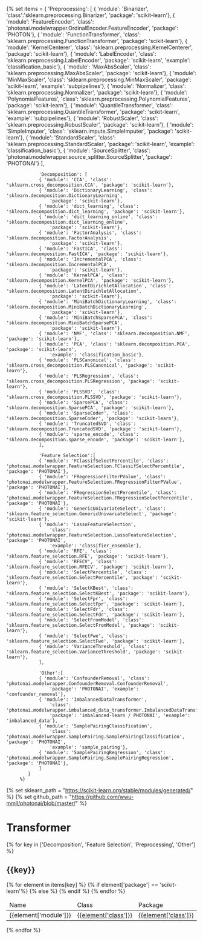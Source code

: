 {% set items = { 'Preprocessing': [
                { 'module': 'Binarizer', 'class':'sklearn.preprocessing.Binarizer', 'package': 'scikit-learn'},
                { 'module': 'FeatureEncoder', 'class': 'photonai.modelwrapper.OrdinalEncoder.FeatureEncoder',
                    'package': 'PHOTON'},
                { 'module': 'FunctionTransformer', 'class': 'sklearn.preprocessing.FunctionTransformer',
                    'package': 'scikit-learn'},
                { 'module': 'KernelCenterer', 'class': 'sklearn.preprocessing.KernelCenterer',
                    'package': 'scikit-learn'},
                { 'module': 'LabelEncoder', 'class': 'sklearn.preprocessing.LabelEncoder', 'package': 'scikit-learn',
                    'example': 'classification_basic'},
                { 'module': 'MaxAbsScaler', 'class': 'sklearn.preprocessing.MaxAbsScaler', 'package': 'scikit-learn'},
                { 'module': 'MinMaxScaler', 'class': 'sklearn.preprocessing.MinMaxScaler', 'package': 'scikit-learn',
                    'example': 'subpipelines'},
                { 'module': 'Normalizer', 'class': 'sklearn.preprocessing.Normalizer', 'package': 'scikit-learn'},
                { 'module': 'PolynomialFeatures', 'class': 'sklearn.preprocessing.PolynomialFeatures',
                    'package': 'scikit-learn'},
                { 'module': 'QuantileTransformer', 'class': 'sklearn.preprocessing.QuantileTransformer',
                    'package': 'scikit-learn', 'example': 'subpipelines'},
                { 'module': 'RobustScaler', 'class': 'sklearn.preprocessing.RobustScaler', 'package': 'scikit-learn'},
                { 'module': 'SimpleImputer', 'class': 'sklearn.impute.SimpleImputer', 'package': 'scikit-learn'},
                { 'module': 'StandardScaler', 'class': 'sklearn.preprocessing.StandardScaler',
                    'package': 'scikit-learn', 'example': 'classification_basic'},
                { 'module': 'SourceSplitter', 'class': 'photonai.modelwrapper.source_splitter.SourceSplitter',
                     'package': 'PHOTONAI'}
             ],

                'Decomposition': [
                { 'module': 'CCA', 'class': 'sklearn.cross_decomposition.CCA', 'package': 'scikit-learn'},
                { 'module': 'DictionaryLearning', 'class': 'sklearn.decomposition.DictionaryLearning',
                    'package': 'scikit-learn'},
                { 'module': 'dict_learning', 'class': 'sklearn.decomposition.dict_learning', 'package': 'scikit-learn'},
                { 'module': 'dict_learning_online', 'class': 'sklearn.decomposition.dict_learning_online',
                    'package': 'scikit-learn'},
                { 'module': 'FactorAnalysis', 'class': 'sklearn.decomposition.FactorAnalysis',
                    'package': 'scikit-learn'},
                { 'module': 'FastICA', 'class': 'sklearn.decomposition.FastICA', 'package': 'scikit-learn'},
                { 'module': 'IncrementalPCA', 'class': 'sklearn.decomposition.IncrementalPCA',
                    'package': 'scikit-learn'},
                { 'module': 'KernelPCA', 'class': 'sklearn.decomposition.KernelPCA', 'package': 'scikit-learn'},
                { 'module': 'LatentDirichletAllocation', 'class': 'sklearn.decomposition.LatentDirichletAllocation',
                    'package': 'scikit-learn'},
                { 'module': 'MiniBatchDictionaryLearning', 'class': 'sklearn.decomposition.MiniBatchDictionaryLearning',
                    'package': 'scikit-learn'},
                { 'module': 'MiniBatchSparsePCA', 'class': 'sklearn.decomposition.MiniBatchSparsePCA',
                    'package': 'scikit-learn'},
                { 'module': 'NMF', 'class': 'sklearn.decomposition.NMF', 'package': 'scikit-learn'},
                { 'module': 'PCA', 'class': 'sklearn.decomposition.PCA', 'package': 'scikit-learn',
                    'example': 'classification_basic'},
                { 'module': 'PLSCanonical', 'class': 'sklearn.cross_decomposition.PLSCanonical', 'package': 'scikit-learn'},
                { 'module': 'PLSRegression', 'class': 'sklearn.cross_decomposition.PLSRegression', 'package': 'scikit-learn'},
                { 'module': 'PLSSVD', 'class': 'sklearn.cross_decomposition.PLSSVD', 'package': 'scikit-learn'},
                { 'module': 'SparsePCA', 'class': 'sklearn.decomposition.SparsePCA', 'package': 'scikit-learn'},
                { 'module': 'SparseCoder', 'class': 'sklearn.decomposition.SparseCoder', 'package': 'scikit-learn'},
                { 'module': 'TruncatedSVD', 'class': 'sklearn.decomposition.TruncatedSVD', 'package': 'scikit-learn'},
                { 'module': 'sparse_encode', 'class': 'sklearn.decomposition.sparse_encode', 'package': 'scikit-learn'},
                ],

                'Feature Selection':[
                { 'module': 'FClassifSelectPercentile', 'class': 'photonai.modelwrapper.FeatureSelection.FClassifSelectPercentile', 'package': 'PHOTONAI'},
                { 'module': 'FRegressionFilterPValue', 'class': 'photonai.modelwrapper.FeatureSelection.FRegressionFilterPValue', 'package': 'PHOTONAI'},
                { 'module': 'FRegressionSelectPercentile', 'class': 'photonai.modelwrapper.FeatureSelection.FRegressionSelectPercentile', 'package': 'PHOTONAI'},
                { 'module': 'GenericUnivariateSelect', 'class': 'sklearn.feature_selection.GenericUnivariateSelect', 'package': 'scikit-learn'},
                { 'module': 'LassoFeatureSelection',
                    'class': 'photonai.modelwrapper.FeatureSelection.LassoFeatureSelection', 'package': 'PHOTONAI',
                    'example': 'classifier_ensemble'},
                { 'module': 'RFE', 'class': 'sklearn.feature_selection.RFE', 'package': 'scikit-learn'},
                { 'module': 'RFECV', 'class': 'sklearn.feature_selection.RFECV', 'package': 'scikit-learn'},
                { 'module': 'SelectPercentile', 'class': 'sklearn.feature_selection.SelectPercentile', 'package': 'scikit-learn'},
                { 'module': 'SelectKBest', 'class': 'sklearn.feature_selection.SelectKBest', 'package': 'scikit-learn'},
                { 'module': 'SelectFpr', 'class': 'sklearn.feature_selection.SelectFpr', 'package': 'scikit-learn'},
                { 'module': 'SelectFdr', 'class': 'sklearn.feature_selection.SelectFdr', 'package': 'scikit-learn'},
                { 'module': 'SelectFromModel', 'class': 'sklearn.feature_selection.SelectFromModel', 'package': 'scikit-learn'},
                { 'module': 'SelectFwe', 'class': 'sklearn.feature_selection.SelectFwe', 'package': 'scikit-learn'},
                { 'module': 'VarianceThreshold', 'class': 'sklearn.feature_selection.VarianceThreshold', 'package': 'scikit-learn'},
                ],

                'Other':[
                { 'module': 'ConfounderRemoval', 'class': 'photonai.modelwrapper.ConfounderRemoval.ConfounderRemoval',
                    'package': 'PHOTONAI', 'example': 'confounder_removal'},
                { 'module': 'ImbalancedDataTransformer',
                    'class': 'photonai.modelwrapper.imbalanced_data_transformer.ImbalancedDataTransformer',
                    'package': 'imbalanced-learn / PHOTONAI', 'example': 'imbalanced_data'},
                { 'module': 'SamplePairingClassification',
                    'class': 'photonai.modelwrapper.SamplePairing.SamplePairingClassification', 'package': 'PHOTONAI',
                    'example': 'sample_pairing'},
                { 'module': 'SamplePairingRegression', 'class': 'photonai.modelwrapper.SamplePairing.SamplePairingRegression', 'package': 'PHOTONAI'},
                ]
            }
         %}

{% set sklearn_path = "https://scikit-learn.org/stable/modules/generated/" %}
{% set github_path = "https://github.com/wwu-mmll/photonai/blob/master/" %}

<h1>Transformer</h1>
<div class="photon-docu-header">
    {% for key in ['Decomposition', 'Feature Selection', 'Preprocessing', 'Other'] %}
        <div>
            <h2>{{key}}</h2>
            <table class="styled-table">
                <thead>
                    <td>Name</td>
                    <td>Class</td>
                    <td>Package</td>
                </thead>
                <tbody>
                    {% for element in items[key] %}
                        <tr>
                            <td>{{element['module']}}</td>
                            {% if element['package'] == 'scikit-learn'%}
                                <td><a href="{{sklearn_path+element['class']}}">{{element['class']}}</a></td>
                            {% else  %}
                                <td><a href="{{github_path+'/'.join(element['class'].split('.')[:-1])+'.py'}}">{{element['class']}}</a></td>
                            {% endif %}
                            <td>{{element['package']}}</td>
                        </tr>
                    {% endfor %}
                </tbody>
            </table>
        </div>
    {% endfor %}
</div>